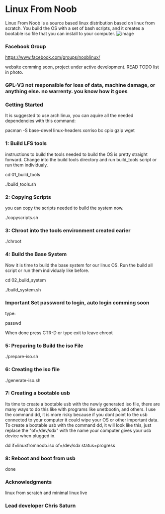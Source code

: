 # Linux From Noob

Linux From Noob is a source based linux distribution based on linux from scratch. You build the OS with a set of bash scripts, and it creates a bootable iso file that you can install to your computer.
![image](https://github.com/ChrisSaturn/LinuxFromNoob/blob/master/screenshots/Screenshot_2018-02-04_03-42-25.png)

### Facebook Group

https://www.facebook.com/groups/nooblinux/

website comming soon, project under active development. READ TODO list in photo.

### GPL-V3   not responsible for loss of data, machine damage, or anything else. no warrenty. you know how it goes

### Getting Started

It is suggested to use arch linux, you can aquire all the needed dependencies with this command:

pacman -S base-devel linux-headers xorriso bc cpio gzip wget

### 1: Build LFS tools

instructions to build the tools needed to build the OS is pretty straight forward. Change into the build tools directory and run build_tools script or run them individualy.

cd 01_build_tools

./build_tools.sh

### 2: Copying Scripts

you can copy the scripts needed to build the system now.

./copyscripts.sh

### 3: Chroot into the tools environment created earier

./chroot

### 4: Build the Base System

Now it is time to build the base system for our linux OS. Run the build all script or run them individualy like before.

cd 02_build_system

./build_system.sh

### Important Set password to login, auto login comming soon
type:

passwd

When done press CTR-D or type exit to leave chroot

### 5: Preparing to Build the iso File

./prepare-iso.sh

### 6: Creating the iso file

./generate-iso.sh

### 7: Creating a bootable usb 

Its time to create a bootable usb with the newly generated iso file, there are many ways to do this like with programs like unetbootin, and others. I use the command dd, it is more risky because if you dont point to the usb connected to your computer it could wipe your OS or other important data. To create a bootable usb with the command dd, it will look like this, just replace the "of=/dev/sdx" with the name your computer gives your usb device when plugged in.

dd if=linuxfromnoob.iso of=/dev/sdx status=progress

### 8: Reboot and boot from usb

done

### Acknowledgments

linux from scratch 
and 
minimal linux live

### Lead developer Chris Saturn


